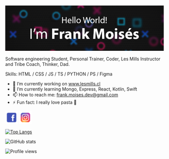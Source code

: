 ![](https://github.com/Frankmoises7/FrankMoises/blob/master/banner%20copia.png?raw=true)

Software engineering Student, Personal Trainer, Coder, Les Mills Instructor and Tribe Coach, Thinker, Dad.

Skills: HTML / CSS / JS / TS / PYTHON / PS / Figma

- 🔭 I’m currently working on www.lesmills.cl 
- 🌱 I’m currently learning Mongo, Express, React, Kotlin, Swift 
- 📫 How to reach me: frank.moises.dev@gmail.com 
- ⚡ Fun fact: I really love pasta 🍝 


[<img src='https://github.com/Frankmoises7/FrankMoises/blob/master/logos/facebook.png?raw=true' alt='facebook' height='40'>](https://www.facebook.com/https://www.facebook.com/Fraaaaaaaaank.xd/)  [<img src='https://github.com/Frankmoises7/FrankMoises/blob/master/logos/instagram-new.png?raw=true' alt='instagram' height='40'>](https://www.instagram.com/www.instagram.com/frankmoises.cl/)  

[![Top Langs](https://github-readme-stats.vercel.app/api/top-langs/?username=frankmoises7)](https://github.com/anuraghazra/github-readme-stats)

![GitHub stats](https://github-readme-stats.vercel.app/api?username=frankmoises7&show_icons=true)  

![Profile views](https://gpvc.arturio.dev/frankmoises7)  
